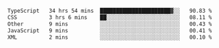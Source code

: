 <!--START_SECTION:waka-->

```txt
TypeScript   34 hrs 54 mins  ██████████████████████▓░░   90.83 %
CSS          3 hrs 6 mins    ██░░░░░░░░░░░░░░░░░░░░░░░   08.11 %
Other        9 mins          ░░░░░░░░░░░░░░░░░░░░░░░░░   00.43 %
JavaScript   9 mins          ░░░░░░░░░░░░░░░░░░░░░░░░░   00.41 %
XML          2 mins          ░░░░░░░░░░░░░░░░░░░░░░░░░   00.10 %
```

<!--END_SECTION:waka-->
